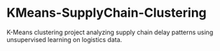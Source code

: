 # KMeans-SupplyChain-Clustering
K-Means clustering project analyzing supply chain delay patterns using unsupervised learning on logistics data.
